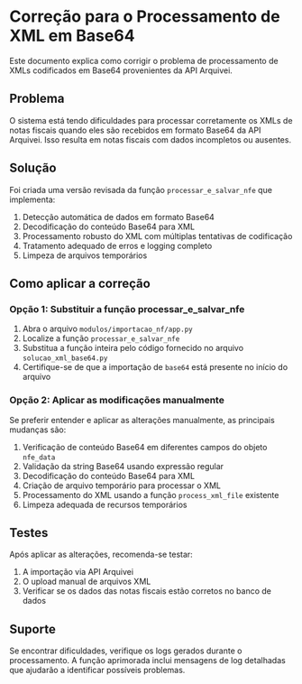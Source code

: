 # Correção para o Processamento de XML em Base64

Este documento explica como corrigir o problema de processamento de XMLs codificados em Base64 provenientes da API Arquivei.

## Problema

O sistema está tendo dificuldades para processar corretamente os XMLs de notas fiscais quando eles são recebidos em formato Base64 da API Arquivei. Isso resulta em notas fiscais com dados incompletos ou ausentes.

## Solução

Foi criada uma versão revisada da função `processar_e_salvar_nfe` que implementa:

1. Detecção automática de dados em formato Base64
2. Decodificação do conteúdo Base64 para XML
3. Processamento robusto do XML com múltiplas tentativas de codificação
4. Tratamento adequado de erros e logging completo
5. Limpeza de arquivos temporários

## Como aplicar a correção

### Opção 1: Substituir a função processar_e_salvar_nfe

1. Abra o arquivo `modulos/importacao_nf/app.py`
2. Localize a função `processar_e_salvar_nfe`
3. Substitua a função inteira pelo código fornecido no arquivo `solucao_xml_base64.py`
4. Certifique-se de que a importação de `base64` está presente no início do arquivo

### Opção 2: Aplicar as modificações manualmente

Se preferir entender e aplicar as alterações manualmente, as principais mudanças são:

1. Verificação de conteúdo Base64 em diferentes campos do objeto `nfe_data`
2. Validação da string Base64 usando expressão regular
3. Decodificação do conteúdo Base64 para XML
4. Criação de arquivo temporário para processar o XML
5. Processamento do XML usando a função `process_xml_file` existente
6. Limpeza adequada de recursos temporários

## Testes

Após aplicar as alterações, recomenda-se testar:

1. A importação via API Arquivei
2. O upload manual de arquivos XML
3. Verificar se os dados das notas fiscais estão corretos no banco de dados

## Suporte

Se encontrar dificuldades, verifique os logs gerados durante o processamento. A função aprimorada inclui mensagens de log detalhadas que ajudarão a identificar possíveis problemas. 